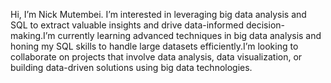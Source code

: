 Hi, I’m Nick Mutembei. I’m interested in leveraging big data analysis and SQL to extract valuable insights and drive data-informed decision-making.I’m currently learning advanced techniques in big data analysis and honing my SQL skills to handle large datasets efficiently.I’m looking to collaborate on projects that involve data analysis, data visualization, or building data-driven solutions using big data technologies.

<!---
Nickmutembei/Nickmutembei is a ✨ special ✨ repository because its `README.md` (this file) appears on your GitHub profile.
You can click the Preview link to take a look at your changes.
--->
